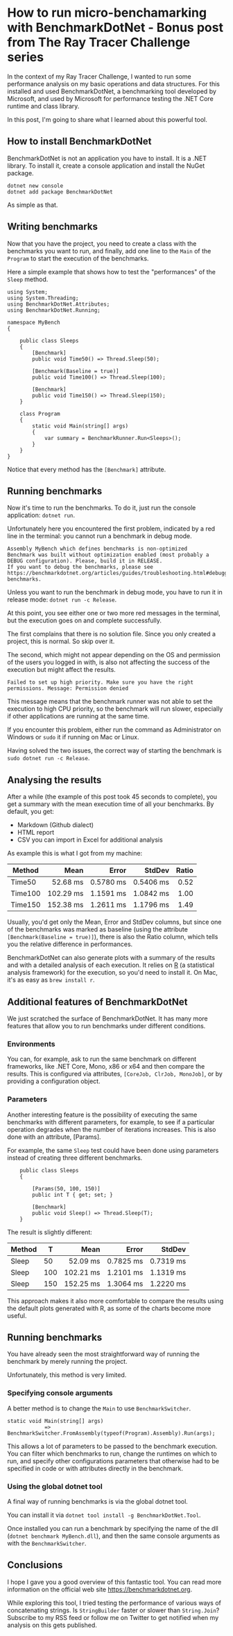 # How to run micro-benchamarking with BenchmarkDotNet - Bonus post from The Ray Tracer Challenge series


In the context of my Ray Tracer Challenge, I wanted to run some performance analysis on my basic operations and data structures. For this installed and used BenchmarkDotNet, a benchmarking tool developed by Microsoft, and used by Microsoft for performance testing the .NET Core runtime and class library.

In this post, I'm going to share what I learned about this powerful tool.

## How to install BenchmarkDotNet

BenchmarkDotNet is not an application you have to install. It is a .NET library. To install it, create a console application and install the NuGet package.

```
dotnet new console
dotnet add package BenchmarkDotNet
```

As simple as that.

## Writing benchmarks

Now that you have the project, you need to create a class with the benchmarks you want to run, and finally, add one line to the `Main` of the `Program` to start the execution of the benchmarks.

Here a simple example that shows how to test the "performances" of the `Sleep` method.

```
using System;
using System.Threading;
using BenchmarkDotNet.Attributes;
using BenchmarkDotNet.Running;

namespace MyBench
{

    public class Sleeps
    {
        [Benchmark]
        public void Time50() => Thread.Sleep(50);

        [Benchmark(Baseline = true)]
        public void Time100() => Thread.Sleep(100);

        [Benchmark]
        public void Time150() => Thread.Sleep(150);
    }

    class Program
    {
        static void Main(string[] args)
        {
            var summary = BenchmarkRunner.Run<Sleeps>();
        }
    }
}
```

Notice that every method has the `[Benchmark]` attribute. 

## Running benchmarks

Now it's time to run the benchmarks. To do it, just run the console application: `dotnet run`.

Unfortunately here you encountered the first problem, indicated by a red line in the terminal: you cannot run a benchmark in debug mode.

```
Assembly MyBench which defines benchmarks is non-optimized
Benchmark was built without optimization enabled (most probably a DEBUG configuration). Please, build it in RELEASE.
If you want to debug the benchmarks, please see https://benchmarkdotnet.org/articles/guides/troubleshooting.html#debugging-benchmarks.
```

Unless you want to run the benchmark in debug mode, you have to run it in release mode: `dotnet run -c Release`.

At this point, you see either one or two more red messages in the terminal, but the execution goes on and complete successfully.

The first complains that there is no solution file. Since you only created a project, this is normal. So skip over it.

The second, which might not appear depending on the OS and permission of the users you logged in with, is also not affecting the success of the execution but might affect the results. 

```
Failed to set up high priority. Make sure you have the right permissions. Message: Permission denied
```

This message means that the benchmark runner was not able to set the execution to high CPU priority, so the benchmark will run slower, especially if other applications are running at the same time.

If you encounter this problem, either run the command as Administrator on Windows or `sudo` it if running on Mac or Linux.

Having solved the two issues, the correct way of starting the benchmark is `sudo dotnet run -c Release`.

## Analysing the results

After a while (the example of this post took 45 seconds to complete), you get a summary with the mean execution time of all your benchmarks. By default, you get:

 - Markdown (Github dialect)
 - HTML report
 - CSV you can import in Excel for additional analysis

As example this is what I got from my machine:

|  Method |      Mean |     Error |    StdDev | Ratio |
|-------- |----------:|----------:|----------:|------:|
|  Time50 |  52.68 ms | 0.5780 ms | 0.5406 ms |  0.52 |
| Time100 | 102.29 ms | 1.1591 ms | 1.0842 ms |  1.00 |
| Time150 | 152.38 ms | 1.2611 ms | 1.1796 ms |  1.49 |

Usually, you'd get only the Mean, Error and StdDev columns, but since one of the benchmarks was marked as baseline (using the attribute `[Benchmark(Baseline = true)]`), there is also the Ratio column, which tells you the relative difference in performances.

BenchmarkDotNet can also generate plots with a summary of the results and with a detailed analysis of each execution. It relies on [R](https://www.r-project.org/) (a statistical analysis framework) for the execution, so you'd need to install it. On Mac, it's as easy as `brew install r`.

## Additional features of BenchmarkDotNet

We just scratched the surface of BenchmarkDotNet. It has many more features that allow you to run benchmarks under different conditions.

### Environments

You can, for example, ask to run the same benchmark on different frameworks, like .NET Core, Mono, x86 or x64 and then compare the results. This is configured via attributes, `[CoreJob, ClrJob, MonoJob]`, or by providing a configuration object.

### Parameters

Another interesting feature is the possibility of executing the same benchmarks with different parameters, for example, to see if a particular operation degrades when the number of iterations increases. This is also done with an attribute, [Params].

For example, the same `Sleep` test could have been done using parameters instead of creating three different benchmarks.

```
    public class Sleeps
    {

        [Params(50, 100, 150)]
        public int T { get; set; }

        [Benchmark]
        public void Sleep() => Thread.Sleep(T);
    }
```

The result is slightly different:

| Method |   T |      Mean |     Error |    StdDev |
|------- |---- |----------:|----------:|----------:|
|  Sleep |  50 |  52.09 ms | 0.7825 ms | 0.7319 ms |
|  Sleep | 100 | 102.21 ms | 1.2101 ms | 1.1319 ms |
|  Sleep | 150 | 152.25 ms | 1.3064 ms | 1.2220 ms |

This approach makes it also more comfortable to compare the results using the default plots generated with R, as some of the charts become more useful.

## Running benchmarks

You have already seen the most straightforward way of running the benchmark by merely running the project.

Unfortunately, this method is very limited.

### Specifying console arguments

A better method is to change the `Main` to use `BenchmarkSwitcher`.

```
static void Main(string[] args)
            => BenchmarkSwitcher.FromAssembly(typeof(Program).Assembly).Run(args);
```

This allows a lot of parameters to be passed to the benchmark execution. You can filter which benchmarks to run, change the runtimes on which to run, and specify other configurations parameters that otherwise had to be specified in code or with attributes directly in the benchmark.

### Using the global dotnet tool

A final way of running benchmarks is via the global dotnet tool.

You can install it via `dotnet tool install -g BenchmarkDotNet.Tool`.

Once installed you can run a benchmark by specifying the name of the dll (`dotnet benchmark MyBench.dll`), and then the same console arguments as with the `BenchmarkSwitcher`.

## Conclusions

I hope I gave you a good overview of this fantastic tool. You can read more information on the official web site https://benchmarkdotnet.org.

While exploring this tool, I tried testing the performance of various ways of concatenating strings. Is `StringBuilder` faster or slower than `String.Join`? Subscribe to my RSS feed or follow me on Twitter to get notified when my analysis on this gets published.